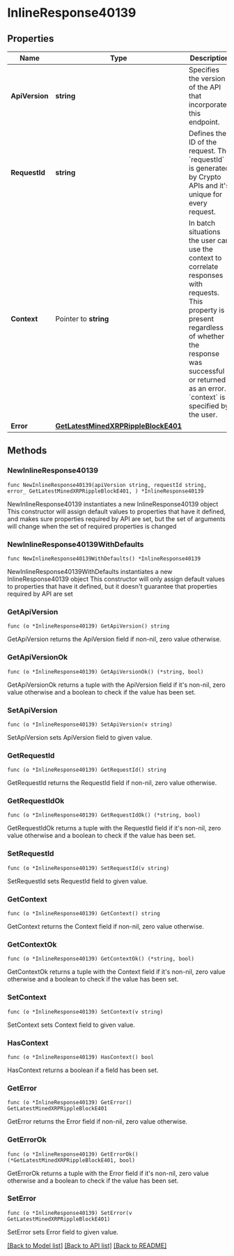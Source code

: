 # InlineResponse40139

## Properties

Name | Type | Description | Notes
------------ | ------------- | ------------- | -------------
**ApiVersion** | **string** | Specifies the version of the API that incorporates this endpoint. | 
**RequestId** | **string** | Defines the ID of the request. The &#x60;requestId&#x60; is generated by Crypto APIs and it&#39;s unique for every request. | 
**Context** | Pointer to **string** | In batch situations the user can use the context to correlate responses with requests. This property is present regardless of whether the response was successful or returned as an error. &#x60;context&#x60; is specified by the user. | [optional] 
**Error** | [**GetLatestMinedXRPRippleBlockE401**](GetLatestMinedXRPRippleBlockE401.md) |  | 

## Methods

### NewInlineResponse40139

`func NewInlineResponse40139(apiVersion string, requestId string, error_ GetLatestMinedXRPRippleBlockE401, ) *InlineResponse40139`

NewInlineResponse40139 instantiates a new InlineResponse40139 object
This constructor will assign default values to properties that have it defined,
and makes sure properties required by API are set, but the set of arguments
will change when the set of required properties is changed

### NewInlineResponse40139WithDefaults

`func NewInlineResponse40139WithDefaults() *InlineResponse40139`

NewInlineResponse40139WithDefaults instantiates a new InlineResponse40139 object
This constructor will only assign default values to properties that have it defined,
but it doesn't guarantee that properties required by API are set

### GetApiVersion

`func (o *InlineResponse40139) GetApiVersion() string`

GetApiVersion returns the ApiVersion field if non-nil, zero value otherwise.

### GetApiVersionOk

`func (o *InlineResponse40139) GetApiVersionOk() (*string, bool)`

GetApiVersionOk returns a tuple with the ApiVersion field if it's non-nil, zero value otherwise
and a boolean to check if the value has been set.

### SetApiVersion

`func (o *InlineResponse40139) SetApiVersion(v string)`

SetApiVersion sets ApiVersion field to given value.


### GetRequestId

`func (o *InlineResponse40139) GetRequestId() string`

GetRequestId returns the RequestId field if non-nil, zero value otherwise.

### GetRequestIdOk

`func (o *InlineResponse40139) GetRequestIdOk() (*string, bool)`

GetRequestIdOk returns a tuple with the RequestId field if it's non-nil, zero value otherwise
and a boolean to check if the value has been set.

### SetRequestId

`func (o *InlineResponse40139) SetRequestId(v string)`

SetRequestId sets RequestId field to given value.


### GetContext

`func (o *InlineResponse40139) GetContext() string`

GetContext returns the Context field if non-nil, zero value otherwise.

### GetContextOk

`func (o *InlineResponse40139) GetContextOk() (*string, bool)`

GetContextOk returns a tuple with the Context field if it's non-nil, zero value otherwise
and a boolean to check if the value has been set.

### SetContext

`func (o *InlineResponse40139) SetContext(v string)`

SetContext sets Context field to given value.

### HasContext

`func (o *InlineResponse40139) HasContext() bool`

HasContext returns a boolean if a field has been set.

### GetError

`func (o *InlineResponse40139) GetError() GetLatestMinedXRPRippleBlockE401`

GetError returns the Error field if non-nil, zero value otherwise.

### GetErrorOk

`func (o *InlineResponse40139) GetErrorOk() (*GetLatestMinedXRPRippleBlockE401, bool)`

GetErrorOk returns a tuple with the Error field if it's non-nil, zero value otherwise
and a boolean to check if the value has been set.

### SetError

`func (o *InlineResponse40139) SetError(v GetLatestMinedXRPRippleBlockE401)`

SetError sets Error field to given value.



[[Back to Model list]](../README.md#documentation-for-models) [[Back to API list]](../README.md#documentation-for-api-endpoints) [[Back to README]](../README.md)


